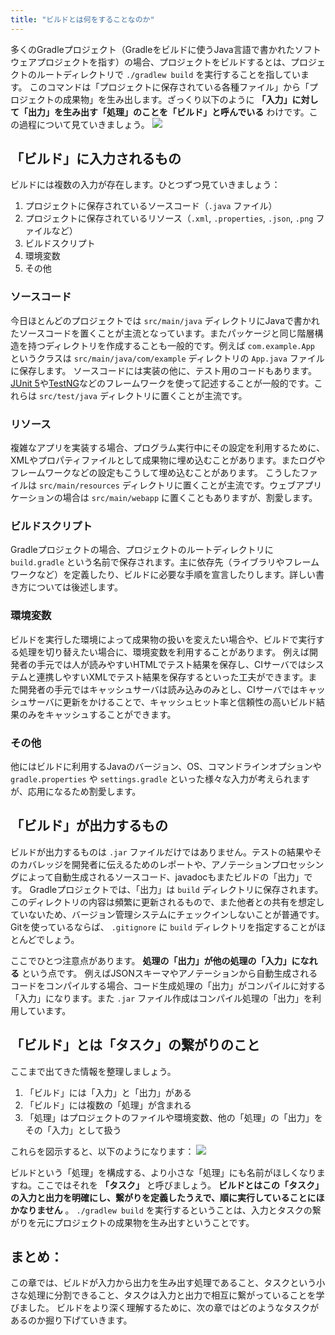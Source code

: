 ```yaml
---
title: "ビルドとは何をすることなのか"
---
```

多くのGradleプロジェクト（Gradleをビルドに使うJava言語で書かれたソフトウェアプロジェクトを指す）の場合、プロジェクトをビルドするとは、プロジェクトのルートディレクトリで `./gradlew build` を実行することを指しています。
このコマンドは「プロジェクトに保存されている各種ファイル」から「プロジェクトの成果物」を生み出します。ざっくり以下のように **「入力」に対して「出力」を生み出す「処理」のことを「ビルド」と呼んでいる** わけです。この過程について見ていきましょう。
![](https://storage.googleapis.com/zenn-user-upload/e4l5zwp95w4a3rsn82vtzdzm02x7)

## 「ビルド」に入力されるもの
ビルドには複数の入力が存在します。ひとつずつ見ていきましょう：
1. プロジェクトに保存されているソースコード（`.java` ファイル）
2. プロジェクトに保存されているリソース（`.xml`, `.properties`, `.json`, `.png` ファイルなど）
3. ビルドスクリプト
4. 環境変数
5. その他
### ソースコード
今日ほとんどのプロジェクトでは `src/main/java` ディレクトリにJavaで書かれたソースコードを置くことが主流となっています。またパッケージと同じ階層構造を持つディレクトリを作成することも一般的です。例えば `com.example.App` というクラスは `src/main/java/com/example` ディレクトリの `App.java` ファイルに保存します。
ソースコードには実装の他に、テスト用のコードもあります。[JUnit 5](https://junit.org/junit5/)や[TestNG](https://testng.org/doc/)などのフレームワークを使って記述することが一般的です。これらは `src/test/java` ディレクトリに置くことが主流です。
### リソース
複雑なアプリを実装する場合、プログラム実行中にその設定を利用するために、XMLやプロパティファイルとして成果物に埋め込むことがあります。またログやフレームワークなどの設定もこうして埋め込むことがあります。
こうしたファイルは `src/main/resources` ディレクトリに置くことが主流です。ウェブアプリケーションの場合は `src/main/webapp` に置くこともありますが、割愛します。
### ビルドスクリプト
Gradleプロジェクトの場合、プロジェクトのルートディレクトリに `build.gradle` という名前で保存されます。主に依存先（ライブラリやフレームワークなど）を定義したり、ビルドに必要な手順を宣言したりします。詳しい書き方については後述します。
### 環境変数
ビルドを実行した環境によって成果物の扱いを変えたい場合や、ビルドで実行する処理を切り替えたい場合に、環境変数を利用することがあります。
例えば開発者の手元では人が読みやすいHTMLでテスト結果を保存し、CIサーバではシステムと連携しやすいXMLでテスト結果を保存するといった工夫ができます。また開発者の手元ではキャッシュサーバは読み込みのみとし、CIサーバではキャッシュサーバに更新をかけることで、キャッシュヒット率と信頼性の高いビルド結果のみをキャッシュすることができます。
### その他
他にはビルドに利用するJavaのバージョン、OS、コマンドラインオプションや `gradle.properties` や `settings.gradle` といった様々な入力が考えられますが、応用になるため割愛します。

## 「ビルド」が出力するもの
ビルドが出力するものは `.jar` ファイルだけではありません。テストの結果やそのカバレッジを開発者に伝えるためのレポートや、アノテーションプロセッシングによって自動生成されるソースコード、javadocもまたビルドの「出力」です。
Gradleプロジェクトでは、「出力」は `build` ディレクトリに保存されます。このディレクトリの内容は頻繁に更新されるもので、また他者との共有を想定していないため、バージョン管理システムにチェックインしないことが普通です。Gitを使っているならば、 `.gitignore` に `build` ディレクトリを指定することがほとんどでしょう。

ここでひとつ注意点があります。 **処理の「出力」が他の処理の「入力」になれる** という点です。
例えばJSONスキーマやアノテーションから自動生成されるコードをコンパイルする場合、コード生成処理の「出力」がコンパイルに対する「入力」になります。また `.jar` ファイル作成はコンパイル処理の「出力」を利用しています。

## 「ビルド」とは「タスク」の繋がりのこと
ここまで出てきた情報を整理しましょう。
1. 「ビルド」には「入力」と「出力」がある
2. 「ビルド」には複数の「処理」が含まれる
3. 「処理」はプロジェクトのファイルや環境変数、他の「処理」の「出力」をその「入力」として扱う

これらを図示すると、以下のようになります：
![](https://storage.googleapis.com/zenn-user-upload/bifc47k8rfno9hb5nsx77jfbex8m)

ビルドという「処理」を構成する、より小さな「処理」にも名前がほしくなりますね。ここではそれを **「タスク」** と呼びましょう。 **ビルドとはこの「タスク」の入力と出力を明確にし、繋がりを定義したうえで、順に実行していることにほかなりません** 。 `./gradlew build` を実行するということは、入力とタスクの繋がりを元にプロジェクトの成果物を生み出すということです。

## まとめ：
この章では、ビルドが入力から出力を生み出す処理であること、タスクという小さな処理に分割できること、タスクは入力と出力で相互に繋がっていることを学びました。
ビルドをより深く理解するために、次の章ではどのようなタスクがあるのか掘り下げていきます。
